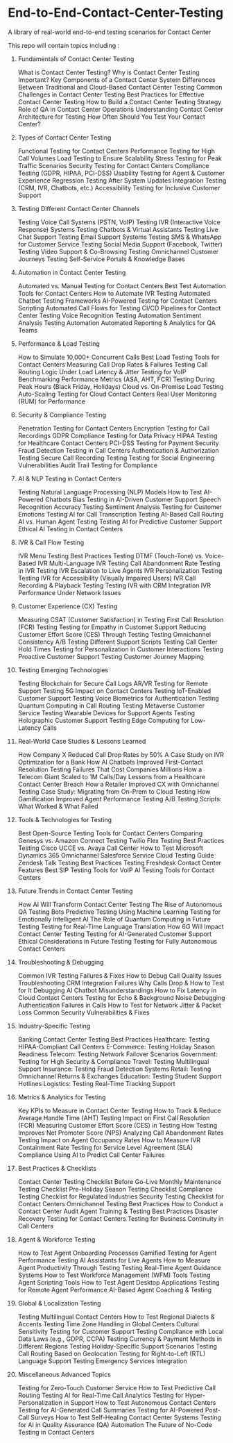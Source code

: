 # End-to-End-Contact-Center-Testing
A library of real-world end-to-end testing scenarios for Contact Center


This repo will contain topics including :

1. Fundamentals of Contact Center Testing

    What is Contact Center Testing?
    Why is Contact Center Testing Important?
    Key Components of a Contact Center System
    Differences Between Traditional and Cloud-Based Contact Center Testing
    Common Challenges in Contact Center Testing
    Best Practices for Effective Contact Center Testing
    How to Build a Contact Center Testing Strategy
    Role of QA in Contact Center Operations
    Understanding Contact Center Architecture for Testing
    How Often Should You Test Your Contact Center?

2. Types of Contact Center Testing

    Functional Testing for Contact Centers
    Performance Testing for High Call Volumes
    Load Testing to Ensure Scalability
    Stress Testing for Peak Traffic Scenarios
    Security Testing for Contact Centers
    Compliance Testing (GDPR, HIPAA, PCI-DSS)
    Usability Testing for Agent & Customer Experience
    Regression Testing After System Updates
    Integration Testing (CRM, IVR, Chatbots, etc.)
    Accessibility Testing for Inclusive Customer Support

3. Testing Different Contact Center Channels

    Testing Voice Call Systems (PSTN, VoIP)
    Testing IVR (Interactive Voice Response) Systems
    Testing Chatbots & Virtual Assistants
    Testing Live Chat Support
    Testing Email Support Systems
    Testing SMS & WhatsApp for Customer Service
    Testing Social Media Support (Facebook, Twitter)
    Testing Video Support & Co-Browsing
    Testing Omnichannel Customer Journeys
    Testing Self-Service Portals & Knowledge Bases

4. Automation in Contact Center Testing

    Automated vs. Manual Testing for Contact Centers
    Best Test Automation Tools for Contact Centers
    How to Automate IVR Testing
    Automated Chatbot Testing Frameworks
    AI-Powered Testing for Contact Centers
    Scripting Automated Call Flows for Testing
    CI/CD Pipelines for Contact Center Testing
    Voice Recognition Testing Automation
    Sentiment Analysis Testing Automation
    Automated Reporting & Analytics for QA Teams

5. Performance & Load Testing

    How to Simulate 10,000+ Concurrent Calls
    Best Load Testing Tools for Contact Centers
    Measuring Call Drop Rates & Failures
    Testing Call Routing Logic Under Load
    Latency & Jitter Testing for VoIP
    Benchmarking Performance Metrics (ASA, AHT, FCR)
    Testing During Peak Hours (Black Friday, Holidays)
    Cloud vs. On-Premise Load Testing
    Auto-Scaling Testing for Cloud Contact Centers
    Real User Monitoring (RUM) for Performance

6. Security & Compliance Testing

    Penetration Testing for Contact Centers
    Encryption Testing for Call Recordings
    GDPR Compliance Testing for Data Privacy
    HIPAA Testing for Healthcare Contact Centers
    PCI-DSS Testing for Payment Security
    Fraud Detection Testing in Call Centers
    Authentication & Authorization Testing
    Secure Call Recording Testing
    Testing for Social Engineering Vulnerabilities
    Audit Trail Testing for Compliance

7. AI & NLP Testing in Contact Centers

    Testing Natural Language Processing (NLP) Models
    How to Test AI-Powered Chatbots
    Bias Testing in AI-Driven Customer Support
    Speech Recognition Accuracy Testing
    Sentiment Analysis Testing for Customer Emotions
    Testing AI for Call Transcription
    Testing AI-Based Call Routing
    AI vs. Human Agent Testing
    Testing AI for Predictive Customer Support
    Ethical AI Testing in Contact Centers

8. IVR & Call Flow Testing

    IVR Menu Testing Best Practices
    Testing DTMF (Touch-Tone) vs. Voice-Based IVR
    Multi-Language IVR Testing
    Call Abandonment Rate Testing in IVR
    Testing IVR Escalation to Live Agents
    IVR Personalization Testing
    Testing IVR for Accessibility (Visually Impaired Users)
    IVR Call Recording & Playback Testing
    Testing IVR with CRM Integration
    IVR Performance Under Network Issues

9. Customer Experience (CX) Testing

    Measuring CSAT (Customer Satisfaction) in Testing
    First Call Resolution (FCR) Testing
    Testing for Empathy in Customer Support
    Reducing Customer Effort Score (CES) Through Testing
    Testing Omnichannel Consistency
    A/B Testing Different Support Scripts
    Testing Call Center Hold Times
    Testing for Personalization in Customer Interactions
    Testing Proactive Customer Support
    Testing Customer Journey Mapping

10. Testing Emerging Technologies

    Testing Blockchain for Secure Call Logs
    AR/VR Testing for Remote Support
    Testing 5G Impact on Contact Centers
    Testing IoT-Enabled Customer Support
    Testing Voice Biometrics for Authentication
    Testing Quantum Computing in Call Routing
    Testing Metaverse Customer Service
    Testing Wearable Devices for Support Agents
    Testing Holographic Customer Support
    Testing Edge Computing for Low-Latency Calls

11. Real-World Case Studies & Lessons Learned

    How Company X Reduced Call Drop Rates by 50%
    A Case Study on IVR Optimization for a Bank
    How AI Chatbots Improved First-Contact Resolution
    Testing Failures That Cost Companies Millions
    How a Telecom Giant Scaled to 1M Calls/Day
    Lessons from a Healthcare Contact Center Breach
    How a Retailer Improved CX with Omnichannel Testing
    Case Study: Migrating from On-Prem to Cloud Testing
    How Gamification Improved Agent Performance Testing
    A/B Testing Scripts: What Worked & What Failed

12. Tools & Technologies for Testing

    Best Open-Source Testing Tools for Contact Centers
    Comparing Genesys vs. Amazon Connect Testing
    Twilio Flex Testing Best Practices
    Testing Cisco UCCE vs. Avaya Call Center
    How to Test Microsoft Dynamics 365 Omnichannel
    Salesforce Service Cloud Testing Guide
    Zendesk Talk Testing Best Practices
    Testing Freshdesk Contact Center Features
    Best SIP Testing Tools for VoIP
    AI Testing Tools for Contact Centers

13. Future Trends in Contact Center Testing

    How AI Will Transform Contact Center Testing
    The Rise of Autonomous QA Testing Bots
    Predictive Testing Using Machine Learning
    Testing for Emotionally Intelligent AI
    The Role of Quantum Computing in Future Testing
    Testing for Real-Time Language Translation
    How 6G Will Impact Contact Center Testing
    Testing for AI-Generated Customer Support
    Ethical Considerations in Future Testing
    Testing for Fully Autonomous Contact Centers

14. Troubleshooting & Debugging

    Common IVR Testing Failures & Fixes
    How to Debug Call Quality Issues
    Troubleshooting CRM Integration Failures
    Why Calls Drop & How to Test for It
    Debugging AI Chatbot Misunderstandings
    How to Fix Latency in Cloud Contact Centers
    Testing for Echo & Background Noise
    Debugging Authentication Failures in Calls
    How to Test for Network Jitter & Packet Loss
    Common Security Vulnerabilities & Fixes

15. Industry-Specific Testing

    Banking Contact Center Testing Best Practices
    Healthcare: Testing HIPAA-Compliant Call Centers
    E-Commerce: Testing Holiday Season Readiness
    Telecom: Testing Network Failover Scenarios
    Government: Testing for High Security & Compliance
    Travel: Testing Multilingual Support
    Insurance: Testing Fraud Detection Systems
    Retail: Testing Omnichannel Returns & Exchanges
    Education: Testing Student Support Hotlines
    Logistics: Testing Real-Time Tracking Support

16. Metrics & Analytics for Testing

    Key KPIs to Measure in Contact Center Testing
    How to Track & Reduce Average Handle Time (AHT)
    Testing Impact on First Call Resolution (FCR)
    Measuring Customer Effort Score (CES) in Testing
    How Testing Improves Net Promoter Score (NPS)
    Analyzing Call Abandonment Rates
    Testing Impact on Agent Occupancy Rates
    How to Measure IVR Containment Rate
    Testing for Service Level Agreement (SLA) Compliance
    Using AI to Predict Call Center Failures

17. Best Practices & Checklists

    Contact Center Testing Checklist Before Go-Live
    Monthly Maintenance Testing Checklist
    Pre-Holiday Season Testing Checklist
    Compliance Testing Checklist for Regulated Industries
    Security Testing Checklist for Contact Centers
    Omnichannel Testing Best Practices
    How to Conduct a Contact Center Audit
    Agent Training & Testing Best Practices
    Disaster Recovery Testing for Contact Centers
    Testing for Business Continuity in Call Centers

18. Agent & Workforce Testing

    How to Test Agent Onboarding Processes
    Gamified Testing for Agent Performance
    Testing AI Assistants for Live Agents
    How to Measure Agent Productivity Through Testing
    Testing Real-Time Agent Guidance Systems
    How to Test Workforce Management (WFM) Tools
    Testing Agent Scripting Tools
    How to Test Agent Desktop Applications
    Testing for Remote Agent Performance
    AI-Based Agent Coaching & Testing

19. Global & Localization Testing

    Testing Multilingual Contact Centers
    How to Test Regional Dialects & Accents
    Testing Time Zone Handling in Global Centers
    Cultural Sensitivity Testing for Customer Support
    Testing Compliance with Local Data Laws (e.g., GDPR, CCPA)
    Testing Currency & Payment Methods in Different Regions
    Testing Holiday-Specific Support Scenarios
    Testing Call Routing Based on Geolocation
    Testing for Right-to-Left (RTL) Language Support
    Testing Emergency Services Integration

20. Miscellaneous Advanced Topics

    Testing for Zero-Touch Customer Service
    How to Test Predictive Call Routing
    Testing AI for Real-Time Call Analytics
    Testing for Hyper-Personalization in Support
    How to Test Autonomous Contact Centers
    Testing for AI-Generated Call Summaries
    Testing for AI-Powered Post-Call Surveys
    How to Test Self-Healing Contact Center Systems
    Testing for AI in Quality Assurance (QA) Automation
    The Future of No-Code Testing in Contact Centers
